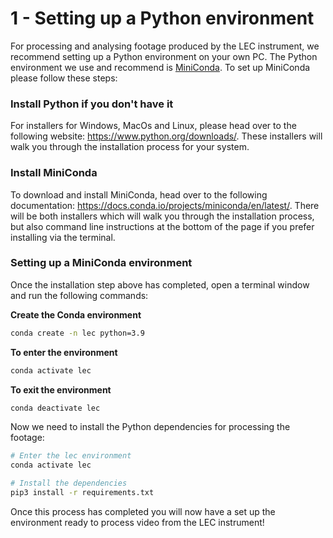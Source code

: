 # 1 - Setting up a Python environment

For processing and analysing footage produced by the LEC instrument, we recommend setting up a Python environment on your own PC. The Python environment we use and recommend is [MiniConda](https://docs.conda.io/projects/miniconda/en/latest/). To set up MiniConda please follow these steps:

### Install Python if you don't have it

For installers for Windows, MacOs and Linux, please head over to the following website: https://www.python.org/downloads/. These installers will walk you through the installation process for your system. 

### Install MiniConda

To download and install MiniConda, head over to the following documentation: https://docs.conda.io/projects/miniconda/en/latest/. There will be both installers which will walk you through the installation process, but also command line instructions at the bottom of the page if you prefer installing via the terminal.

### Setting up a MiniConda environment

Once the installation step above has completed, open a terminal window and run the following commands:

**Create the Conda environment**
```bash
conda create -n lec python=3.9
```

**To enter the environment**
```bash
conda activate lec
```

**To exit the environment**
```bash
conda deactivate lec
```

Now we need to install the Python dependencies for processing the footage:

```bash
# Enter the lec environment
conda activate lec

# Install the dependencies
pip3 install -r requirements.txt
```

Once this process has completed you will now have a set up the environment ready to process video from the LEC instrument!